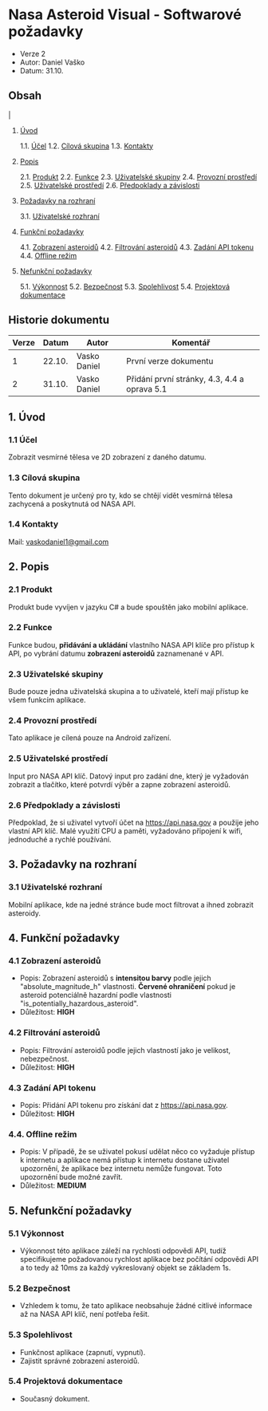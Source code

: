 # Nasa Asteroid Visual - Softwarové požadavky

- Verze 2
- Autor: Daniel Vaško
- Datum: 31.10.

<div style="page-break-after: always;"></div>

## Obsah
|
1. [Úvod](#1-Úvod)

   1.1. [Účel](#11-Účel)
   1.2. [Cílová skupina](#13-Cílová-skupina)
   1.3. [Kontakty](#14-Kontakty)

2. [Popis](#2-Popis)

   2.1. [Produkt](#21-Produkt)
   2.2. [Funkce](#22-Funkce)
   2.3. [Uživatelské skupiny](#23-Uživatelské-skupiny)
   2.4. [Provozní prostředí](#24-Provozní-prostředí)
   2.5. [Uživatelské prostředí](#25-Uživatelské-prostředí)
   2.6. [Předpoklady a závislosti](#26-Předpoklady-a-závislosti)

3. [Požadavky na rozhraní](#3-Požadavky-na-rozhraní)

   3.1. [Uživatelské rozhraní](#31-Uživatelské-rozhraní)

4. [Funkční požadavky](#4-Funkční-požadavky)

   4.1. [Zobrazení asteroidů](#41-Zobrazení-asteroidů)
   4.2. [Filtrování asteroidů](#42-Filtrování-asteroidů)
   4.3. [Zadání API tokenu](#43-Zadání-API-tokenu)
   4.4. [Offline režim](#44-Offline-režim)

5. [Nefunkční požadavky](#5-Nefunkční-požadavky)

   5.1. [Výkonnost](#51-Výkonnost)
   5.2. [Bezpečnost](#52-Bezpečnost)
   5.3. [Spolehlivost](#53-Spolehlivost)
   5.4. [Projektová dokumentace](#54-Projektová-dokumentace)

<div style="page-break-after: always;"></div>

## Historie dokumentu

| Verze | Datum | Autor          | Komentář                          |
|-------|-------|--------|-----------------------------------|
| 1     | 22.10. |Vasko Daniel    | První verze dokumentu            |
| 2     | 31.10. |Vasko Daniel    | Přidání první stránky, 4.3, 4.4 a oprava 5.1|

## 1. Úvod

### 1.1 Účel

Zobrazit vesmírné tělesa ve 2D zobrazení z daného datumu.

### 1.3 Cílová skupina

Tento dokument je určený pro ty, kdo se chtějí vidět vesmírná tělesa zachycená a poskytnutá od NASA API.

### 1.4 Kontakty

Mail: <vaskodaniel1@gmail.com>

## 2. Popis

### 2.1 Produkt

Produkt bude vyvíjen v jazyku C# a bude spouštěn jako mobilní aplikace.

### 2.2 Funkce

Funkce budou, **přidávání a ukládání** vlastního NASA API klíče pro přístup k API, po vybrání datumu **zobrazení asteroidů** zaznamenané v API.

### 2.3 Uživatelské skupiny

Bude pouze jedna uživatelská skupina a to uživatelé, kteří mají přístup ke všem funkcím aplikace.

### 2.4 Provozní prostředí

Tato aplikace je cílená pouze na Android zařízení.

### 2.5 Uživatelské prostředí

Input pro NASA API klíč. Datový input pro zadání dne, který je vyžadován zobrazit a tlačítko, které potvrdí výběr a zapne zobrazení asteroidů.

### 2.6 Předpoklady a závislosti

Předpoklad, že si uživatel vytvoří účet na <https://api.nasa.gov> a použije jeho vlastní API klíč. Malé využití CPU a paměti, vyžadováno připojení k wifi, jednoduché a rychlé používání.

## 3. Požadavky na rozhraní

### 3.1 Uživatelské rozhraní

Mobilní aplikace, kde na jedné stránce bude moct filtrovat a ihned zobrazit asteroidy.

## 4. Funkční požadavky

### 4.1 Zobrazení asteroidů

- Popis: Zobrazení asteroidů s **intensitou barvy** podle jejich "absolute_magnitude_h" vlastnosti. **Červené ohraničení** pokud je asteroid potenciálně hazardní podle vlastnosti "is_potentially_hazardous_asteroid".
- Důležitost: **HIGH**

### 4.2 Filtrování asteroidů

- Popis: Filtrování asteroidů podle jejich vlastností jako je velikost, nebezpečnost.
- Důležitost: **HIGH**

### 4.3 Zadání API tokenu

- Popis: Přidání API tokenu pro získání dat z <https://api.nasa.gov>.
- Důležitost: **HIGH**

### 4.4. Offline režim

- Popis: V případě, že se uživatel pokusí udělat něco co vyžaduje přístup k internetu a aplikace nemá přístup k internetu dostane uživatel upozornění, že aplikace bez internetu nemůže fungovat. Toto upozornění bude možné zavřít.
- Důležitost: **MEDIUM**

<div style="page-break-after: always;"></div>

## 5. Nefunkční požadavky

### 5.1 Výkonnost

- Výkonnost této aplikace záleží na rychlosti odpovědi API, tudíž specifikujeme požadovanou rychlost aplikace bez počítání odpovědi API a to tedy až 10ms za každý vykreslovaný objekt se základem 1s.

### 5.2 Bezpečnost

- Vzhledem k tomu, že tato aplikace neobsahuje žádné citlivé informace až na NASA API klíč, není potřeba řešit.

### 5.3 Spolehlivost

- Funkčnost aplikace (zapnutí, vypnutí).
- Zajistit správné zobrazení asteroidů.

### 5.4 Projektová dokumentace

- Současný dokument.
